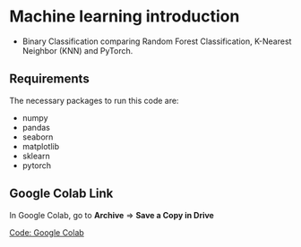 # Machine learning introduction

* Binary Classification comparing Random Forest Classification, K-Nearest Neighbor (KNN) and PyTorch.

## Requirements

The necessary packages to run this code are:
* numpy
* pandas
* seaborn
* matplotlib
* sklearn
* pytorch

## Google Colab Link
In Google Colab, go to **Archive** => **Save a Copy in Drive**

[Code: Google Colab ](https://colab.research.google.com/github/helenabarmer/machine_learning_intro/blob/master/Binary%20Classification/employee_attrition.ipynb)